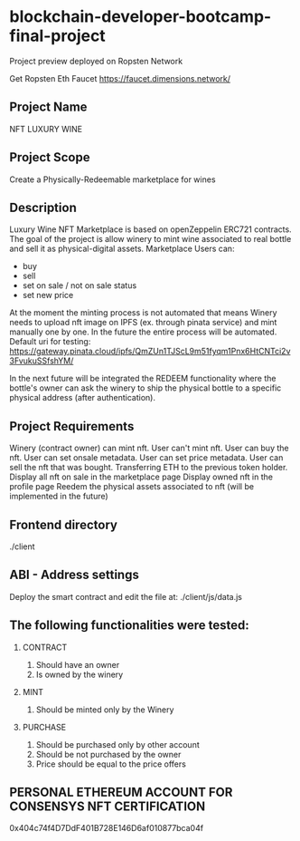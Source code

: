 # blockchain-developer-bootcamp-final-project
Project preview deployed on Ropsten Network 

Get Ropsten Eth Faucet
https://faucet.dimensions.network/

## Project Name
NFT LUXURY WINE

## Project Scope
Create a Physically-Redeemable marketplace for wines

## Description
 Luxury Wine NFT Marketplace is based on openZeppelin ERC721 contracts.
 The goal of the project is allow winery to mint wine associated to real bottle and sell it as physical-digital assets.
 Marketplace Users can:
 - buy 
 - sell
 - set on sale / not on sale status
 - set new price
 
 At the moment the minting process is not automated that means Winery needs to upload nft image on IPFS (ex. through pinata service) and mint manually one by one. In the future the entire process will be automated.
 Default uri for testing: https://gateway.pinata.cloud/ipfs/QmZUn1TJScL9m51fyqm1Pnx6HtCNTci2v3FvukuSSfshYM/

 In the next future will be integrated the REDEEM functionality where the bottle's owner can ask the winery to ship the physical bottle to a specific physical address (after authentication).

## Project Requirements
Winery (contract owner) can mint nft.
User can't mint nft.
User can buy the nft.
User can set onsale metadata.
User can set price metadata.
User can sell the nft that was bought.
Transferring ETH to the previous token holder.
Display all nft on sale in the marketplace page
Display owned nft in the profile page
Reedem the physical assets associated to nft (will be implemented in the future)

## Frontend directory
./client

## ABI - Address settings
Deploy the smart contract and edit the file at: ./client/js/data.js

## The following functionalities were tested:

1. CONTRACT
   1. Should have an owner
   2. Is owned by the winery

2. MINT
   1. Should be minted only by the Winery

3. PURCHASE
   1. Should be purchased only by other account
   2. Should be not purchased by the owner
   3. Price should be equal to the price offers


## PERSONAL ETHEREUM ACCOUNT FOR CONSENSYS NFT CERTIFICATION
0x404c74f4D7DdF401B728E146D6af010877bca04f
